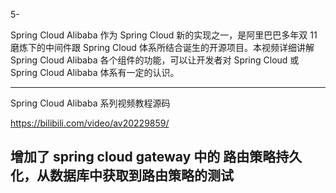 5-

Spring Cloud Alibaba 作为 Spring Cloud 新的实现之一，是阿里巴巴多年双 11 磨炼下的中间件跟 Spring Cloud 体系所结合诞生的开源项目。本视频详细讲解 Spring Cloud Alibaba 各个组件的功能，可以让开发者对 Spring Cloud 或 Spring Cloud Alibaba 体系有一定的认识。

---

Spring Cloud Alibaba 系列视频教程源码

https://bilibili.com/video/av20229859/





## 增加了 spring cloud gateway 中的 路由策略持久化，从数据库中获取到路由策略的测试